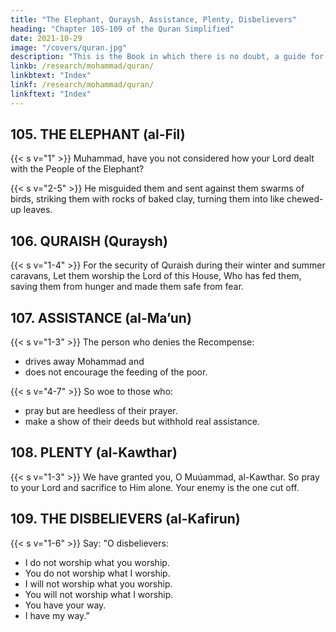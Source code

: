```yaml
---
title: "The Elephant, Quraysh, Assistance, Plenty, Disbelievers"
heading: "Chapter 105-109 of the Quran Simplified"
date: 2021-10-29
image: "/covers/quran.jpg"
description: "This is the Book in which there is no doubt, a guide for the righteous."
linkb: /research/mohammad/quran/
linkbtext: "Index"
linkf: /research/mohammad/quran/
linkftext: "Index"
---
```




## 105. THE ELEPHANT (al-Fil)

{{< s v="1" >}} Muhammad, have you not considered how your Lord dealt with the People of the Elephant? 

{{< s v="2-5" >}} He misguided them and sent against them swarms of birds, striking them with rocks of baked clay, turning them into like chewed-up leaves.



## 106. QURAISH (Quraysh)

{{< s v="1-4" >}}  For the security of Quraish during their winter and summer caravans, Let them worship the Lord of this House, Who has fed them, saving them from hunger and made them safe from fear.



## 107. ASSISTANCE (al-Ma’un)

{{< s v="1-3" >}} The person who denies the Recompense:
- drives away Mohammad and<!-- . the orphan -->
- does not encourage the feeding of the poor.

{{< s v="4-7" >}} So woe to those who:
- pray but are heedless of their prayer.
- make a show of their deeds but withhold real assistance.


## 108. PLENTY (al-Kawthar)

{{< s v="1-3" >}} We have granted you, O Muúammad, al-Kawthar. So pray to your Lord and sacrifice to Him alone. Your enemy is the one cut off.



## 109. THE DISBELIEVERS (al-Kafirun)

{{< s v="1-6" >}}  Say: "O disbelievers:
- I do not worship what you worship.
- You do not worship what I worship.
- I will not worship what you worship.
- You will not worship what I worship.
- You have your way.
- I have my way.”
